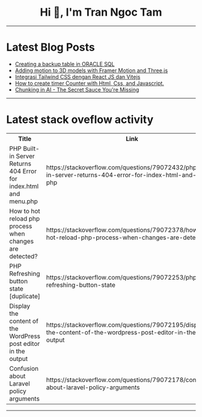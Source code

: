 <h1 align="center">Hi 👋, I'm Tran Ngoc Tam</h1>

---

# Latest Blog Posts 
<!-- BLOG-POST-LIST:START -->
- [Creating a backup table in ORACLE SQL](https://dev.to/mrcaption49/creating-a-backup-table-in-oracle-sql-1p31)
- [Adding motion to 3D models with Framer Motion and Three.js](https://dev.to/_3b92a59b19aece3845cf/adding-motion-to-3d-models-with-framer-motion-and-threejs-2phh)
- [Integrasi Tailwind CSS dengan React JS dan Vitejs](https://dev.to/ramadhan002/integrasi-tailwind-css-dengan-react-js-dan-vitejs-gjk)
- [How to create timer Counter with Html, Css, and Javascript.](https://dev.to/unrealdevz/how-to-create-timer-counter-with-html-css-and-javascript-26b6)
- [Chunking in AI - The Secret Sauce You&#39;re Missing](https://dev.to/aws-builders/chunking-in-ai-the-secret-sauce-youre-missing-5dfa)
<!-- BLOG-POST-LIST:END -->

---

# Latest stack oveflow activity
<table>
  <tr><th>Title</th><th>Link</th></tr>
  <!-- STACKOVERFLOW:START --><tr><td>PHP Built-in Server Returns 404 Error for index.html and menu.php</td><td>https://stackoverflow.com/questions/79072432/php-built-in-server-returns-404-error-for-index-html-and-menu-php</td></tr><tr><td>How to hot reload php process when changes are detected?</td><td>https://stackoverflow.com/questions/79072378/how-to-hot-reload-php-process-when-changes-are-detected</td></tr><tr><td>PHP Refreshing button state [duplicate]</td><td>https://stackoverflow.com/questions/79072253/php-refreshing-button-state</td></tr><tr><td>Display the content of the WordPress post editor in the output</td><td>https://stackoverflow.com/questions/79072195/display-the-content-of-the-wordpress-post-editor-in-the-output</td></tr><tr><td>Confusion about Laravel policy arguments</td><td>https://stackoverflow.com/questions/79072178/confusion-about-laravel-policy-arguments</td></tr><!-- STACKOVERFLOW:END -->
</table>

---


